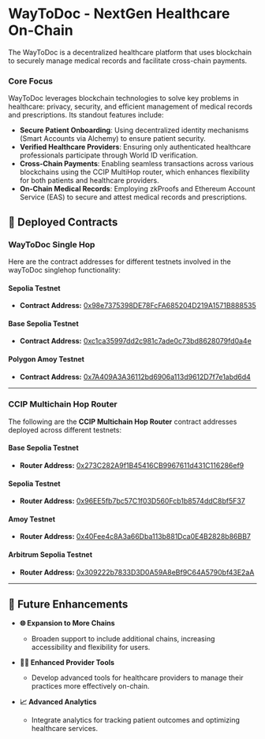# WayToDoc - NextGen Healthcare On-Chain

The WayToDoc is a decentralized healthcare platform that uses blockchain to securely manage medical records and facilitate cross-chain payments.

### **Core Focus**

WayToDoc leverages blockchain technologies to solve key problems in healthcare: privacy, security, and efficient management of medical records and prescriptions. Its standout features include:

- **Secure Patient Onboarding**: Using decentralized identity mechanisms (Smart Accounts via Alchemy) to ensure patient security.
- **Verified Healthcare Providers**: Ensuring only authenticated healthcare professionals participate through World ID verification.
- **Cross-Chain Payments**: Enabling seamless transactions across various blockchains using the CCIP MultiHop router, which enhances flexibility for both patients and healthcare providers.
- **On-Chain Medical Records**: Employing zkProofs and Ethereum Account Service (EAS) to secure and attest medical records and prescriptions.

## 📜 Deployed Contracts

### **WayToDoc Single Hop**

Here are the contract addresses for different testnets involved in the wayToDoc singlehop functionality:

#### **Sepolia Testnet**
- **Contract Address:** [0x98e7375398DE78FcFA685204D219A1571B888535](https://sepolia.etherscan.io/address/0x98e7375398DE78FcFA685204D219A1571B888535)

#### **Base Sepolia Testnet**
- **Contract Address:** [0xc1ca35997dd2c981c7ade0c73bd8628079fd0a4e](https://base-sepolia.blockscout.com/address/0xc1ca35997dd2c981c7ade0c73bd8628079fd0a4e)

#### **Polygon Amoy Testnet**
- **Contract Address:** [0x7A409A3A36112bd6906a113d9612D7f7e1abd6d4](https://amoy.polygonscan.com/address/0x7A409A3A36112bd6906a113d9612D7f7e1abd6d4)

---

### **CCIP Multichain Hop Router**

The following are the **CCIP Multichain Hop Router** contract addresses deployed across different testnets:

#### **Base Sepolia Testnet**
- **Router Address:** [0x273C282A9f1B45416CB9967611d431C116286ef9](https://base-sepolia.blockscout.com/address/0x273C282A9f1B45416CB9967611d431C116286ef9)

#### **Sepolia Testnet**
- **Router Address:** [0x96EE5fb7bc57C1f03D560Fcb1b8574ddC8bf5F37](https://sepolia.etherscan.io/address/0x96EE5fb7bc57C1f03D560Fcb1b8574ddC8bf5F37)

#### **Amoy Testnet**
- **Router Address:** [0x40Fee4c8A3a66Dba113b881Dca0E4B2828b86BB7](https://amoy.polygonscan.com/address/0x40Fee4c8A3a66Dba113b881Dca0E4B2828b86BB7)

#### **Arbitrum Sepolia Testnet**
- **Router Address:** [0x309222b7833D3D0A59A8eBf9C64A5790bf43E2aA](https://sepolia-explorer.arbitrum.io/address/0x309222b7833D3D0A59A8eBf9C64A5790bf43E2aA)

---

## 🚀 Future Enhancements

- **🌐 Expansion to More Chains**
  - Broaden support to include additional chains, increasing accessibility and flexibility for users.
  
- **🧑‍⚕️ Enhanced Provider Tools**
  - Develop advanced tools for healthcare providers to manage their practices more effectively on-chain.

- **📈 Advanced Analytics**
  - Integrate analytics for tracking patient outcomes and optimizing healthcare services.
